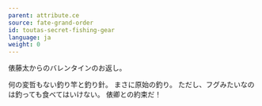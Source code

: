 ```yaml
---
parent: attribute.ce
source: fate-grand-order
id: toutas-secret-fishing-gear
language: ja
weight: 0
---
```


俵藤太からのバレンタインのお返し。

何の変哲もない釣り竿と釣り針。
まさに原始の釣り。
ただし、フグみたいなのは釣っても食べてはいけない。
俵卿との約束だ！
